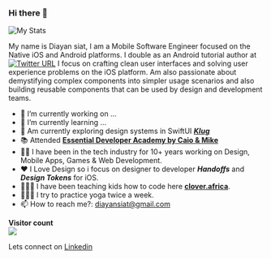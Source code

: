 ### Hi there 👋

![My Stats](https://github-readme-stats.vercel.app/api?username=diayan&show_icons=true&theme=dark)

My name is Diayan siat, I am a Mobile Software Engineer focused on the Native iOS and Android platforms. I double as an Android tutorial author at [![Twitter URL](https://img.shields.io/twitter/url/https/twitter.com/rwenderlich.svg?style=social&label=Follow%20%40rwenderlich)](https://twitter.com/rwenderlich)
I focus on crafting clean user interfaces and solving user experience problems on the iOS platform. Am also passionate about demystifying complex components into simpler usage scenarios and also building reusable components that can be used by design and development teams.

- 🔭 I’m currently working on ...
- 🌱 I’m currently learning ...
- 🎨 Am currently exploring design systems in SwiftUI [***Klug***](https://github.com/codebendr-product-designer/Klug)
- 📚 Attended [**Essential Developer Academy by Caio & Mike**](http://essentialdeveloper.com/)
- 👴🏿 I have been in the tech industry for 10+ years working on Design, Mobile Apps, Games & Web Development. 
- ❤️  I Love Design so i focus on designer to developer ***Handoffs*** and ***Design Tokens*** for iOS.
- 👩🏿‍💻 I have been teaching kids how to code here [**clover.africa**](https://www.instagram.com/clover.africa/).
- 🧘🏿‍♂️ I try to practice yoga twice a week. 
- 📫 How to reach me?:  diayansiat@gmail.com



<p align="left"> 
  <b>Visitor count</b><br>
  <img src="https://profile-counter.glitch.me/diayan/count.svg" />
</p>

Lets connect on [Linkedin](https://www.linkedin.com/in/diayan-siat/)
